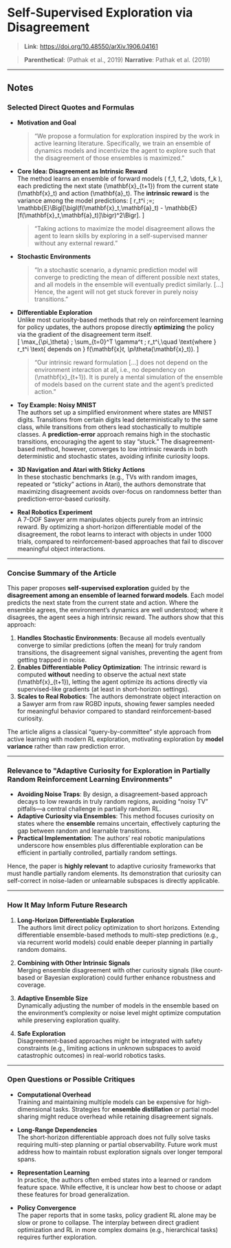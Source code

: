 # Self-Supervised Exploration via Disagreement

> **Link**: <https://doi.org/10.48550/arXiv.1906.04161>

> **Parenthetical**: (Pathak et al., 2019)
> **Narrative**: Pathak et al. (2019)

---

## Notes

### Selected Direct Quotes and Formulas

- **Motivation and Goal**  
  > “We propose a formulation for exploration inspired by the work in active learning literature. Specifically, we train an ensemble of dynamics models and incentivize the agent to explore such that the disagreement of those ensembles is maximized.”

- **Core Idea: Disagreement as Intrinsic Reward**  
  The method learns an ensemble of forward models \( f_1, f_2, \dots, f_k \), each predicting the next state \(\mathbf{x}_{t+1}\) from the current state \(\mathbf{x}_t\) and action \(\mathbf{a}_t\). The **intrinsic reward** is the variance among the model predictions:
  \[
  r_t^i \;=\; \mathbb{E}\Bigl[\bigl(f(\mathbf{x}_t,\mathbf{a}_t) - \mathbb{E}[f(\mathbf{x}_t,\mathbf{a}_t)]\bigr)^2\Bigr].
  \]
  > “Taking actions to maximize the model disagreement allows the agent to learn skills by exploring in a self-supervised manner without any external reward.”

- **Stochastic Environments**  
  > “In a stochastic scenario, a dynamic prediction model will converge to predicting the mean of different possible next states, and all models in the ensemble will eventually predict similarly. [...] Hence, the agent will not get stuck forever in purely noisy transitions.”

- **Differentiable Exploration**  
  Unlike most curiosity-based methods that rely on reinforcement learning for policy updates, the authors propose directly **optimizing** the policy via the gradient of the disagreement term itself.  
  \[
  \max_{\pi_\theta} \; \sum_{t=0}^T \gamma^t \; r_t^i,\quad \text{where } r_t^i \text{ depends on } f(\mathbf{x}_t, \pi_\theta(\mathbf{x}_t)).
  \]  
  > “Our intrinsic reward formulation [...] does not depend on the environment interaction at all, i.e., no dependency on \(\mathbf{x}_{t+1}\). It is purely a mental simulation of the ensemble of models based on the current state and the agent’s predicted action.”

- **Toy Example: Noisy MNIST**  
  The authors set up a simplified environment where states are MNIST digits. Transitions from certain digits lead deterministically to the same class, while transitions from others lead stochastically to multiple classes. A **prediction-error** approach remains high in the stochastic transitions, encouraging the agent to stay “stuck.” The disagreement-based method, however, converges to low intrinsic rewards in both deterministic and stochastic states, avoiding infinite curiosity loops.

- **3D Navigation and Atari with Sticky Actions**  
  In these stochastic benchmarks (e.g., TVs with random images, repeated or “sticky” actions in Atari), the authors demonstrate that maximizing disagreement avoids over-focus on randomness better than prediction-error-based curiosity.  

- **Real Robotics Experiment**  
  A 7-DOF Sawyer arm manipulates objects purely from an intrinsic reward. By optimizing a short-horizon differentiable model of the disagreement, the robot learns to interact with objects in under 1000 trials, compared to reinforcement-based approaches that fail to discover meaningful object interactions.

---

### Concise Summary of the Article

This paper proposes **self-supervised exploration** guided by the **disagreement among an ensemble of learned forward models**. Each model predicts the next state from the current state and action. Where the ensemble agrees, the environment’s dynamics are well understood; where it disagrees, the agent sees a high intrinsic reward. The authors show that this approach:

1. **Handles Stochastic Environments**: Because all models eventually converge to similar predictions (often the mean) for truly random transitions, the disagreement signal vanishes, preventing the agent from getting trapped in noise.  
2. **Enables Differentiable Policy Optimization**: The intrinsic reward is computed **without** needing to observe the actual next state \(\mathbf{x}_{t+1}\), letting the agent optimize its actions directly via supervised-like gradients (at least in short-horizon settings).  
3. **Scales to Real Robotics**: The authors demonstrate object interaction on a Sawyer arm from raw RGBD inputs, showing fewer samples needed for meaningful behavior compared to standard reinforcement-based curiosity.

The article aligns a classical “query-by-committee” style approach from active learning with modern RL exploration, motivating exploration by **model variance** rather than raw prediction error.

---

### Relevance to "Adaptive Curiosity for Exploration in Partially Random Reinforcement Learning Environments"

- **Avoiding Noise Traps**: By design, a disagreement-based approach decays to low rewards in truly random regions, avoiding “noisy TV” pitfalls—a central challenge in partially random RL.  
- **Adaptive Curiosity via Ensembles**: This method focuses curiosity on states where the **ensemble** remains uncertain, effectively capturing the gap between random and learnable transitions.  
- **Practical Implementation**: The authors’ real robotic manipulations underscore how ensembles plus differentiable exploration can be efficient in partially controlled, partially random settings.

Hence, the paper is **highly relevant** to adaptive curiosity frameworks that must handle partially random elements. Its demonstration that curiosity can self-correct in noise-laden or unlearnable subspaces is directly applicable.

---

### How It May Inform Future Research

1. **Long-Horizon Differentiable Exploration**  
   The authors limit direct policy optimization to short horizons. Extending differentiable ensemble-based methods to multi-step predictions (e.g., via recurrent world models) could enable deeper planning in partially random domains.

2. **Combining with Other Intrinsic Signals**  
   Merging ensemble disagreement with other curiosity signals (like count-based or Bayesian exploration) could further enhance robustness and coverage.  

3. **Adaptive Ensemble Size**  
   Dynamically adjusting the number of models in the ensemble based on the environment’s complexity or noise level might optimize computation while preserving exploration quality.

4. **Safe Exploration**  
   Disagreement-based approaches might be integrated with safety constraints (e.g., limiting actions in unknown subspaces to avoid catastrophic outcomes) in real-world robotics tasks.

---

### Open Questions or Possible Critiques

- **Computational Overhead**  
  Training and maintaining multiple models can be expensive for high-dimensional tasks. Strategies for **ensemble distillation** or partial model sharing might reduce overhead while retaining disagreement signals.

- **Long-Range Dependencies**  
  The short-horizon differentiable approach does not fully solve tasks requiring multi-step planning or partial observability. Future work must address how to maintain robust exploration signals over longer temporal spans.

- **Representation Learning**  
  In practice, the authors often embed states into a learned or random feature space. While effective, it is unclear how best to choose or adapt these features for broad generalization.

- **Policy Convergence**  
  The paper reports that in some tasks, policy gradient RL alone may be slow or prone to collapse. The interplay between direct gradient optimization and RL in more complex domains (e.g., hierarchical tasks) requires further exploration.
